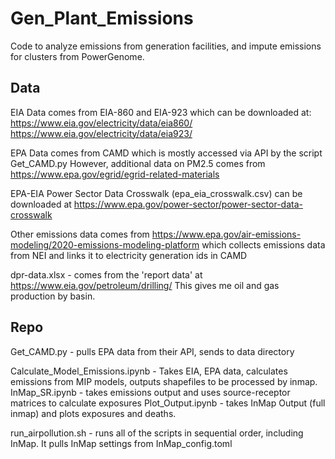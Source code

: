 # Gen_Plant_Emissions
Code to analyze emissions from generation facilities, and impute emissions for clusters from PowerGenome.

## Data
EIA Data comes from EIA-860 and EIA-923 which can be downloaded at:
https://www.eia.gov/electricity/data/eia860/
https://www.eia.gov/electricity/data/eia923/

EPA Data comes from CAMD which is mostly accessed via API by the script Get_CAMD.py
However, additional data on PM2.5 comes from https://www.epa.gov/egrid/egrid-related-materials

EPA-EIA Power Sector Data Crosswalk (epa_eia_crosswalk.csv) can be downloaded at 
https://www.epa.gov/power-sector/power-sector-data-crosswalk

Other emissions data comes from 
https://www.epa.gov/air-emissions-modeling/2020-emissions-modeling-platform
which collects emissions data from NEI and links it to electricity generation ids in CAMD

dpr-data.xlsx - comes from the 'report data' at https://www.eia.gov/petroleum/drilling/
This gives me oil and gas production by basin.

## Repo

Get_CAMD.py - pulls EPA data from their API, sends to data directory

Calculate_Model_Emissions.ipynb - Takes EIA, EPA data, calculates emissions from MIP models, outputs shapefiles to be processed by inmap.  
InMap_SR.ipynb - takes emissions output and uses source-receptor matrices to calculate exposures
Plot_Output.ipynb - takes InMap Output (full inmap) and plots exposures and deaths.

run_airpollution.sh - runs all of the scripts in sequential order, including InMap.  It pulls InMap settings from InMap_config.toml
